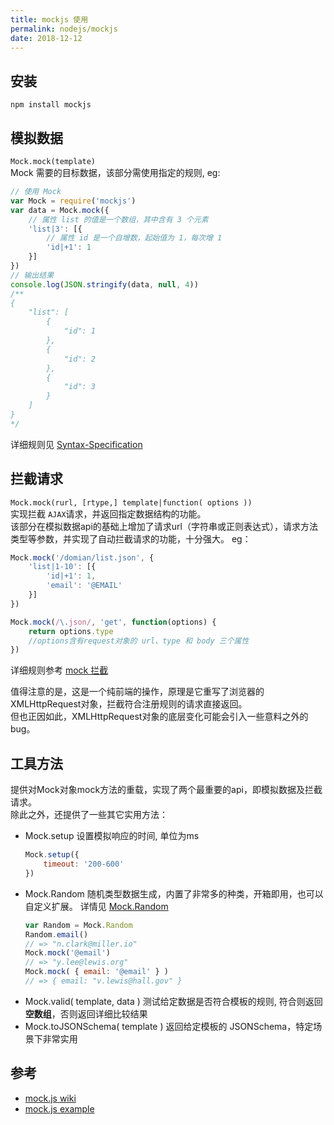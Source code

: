 ```yaml
---
title: mockjs 使用
permalink: nodejs/mockjs
date: 2018-12-12
---
```


## 安装
```shell
npm install mockjs
```

## 模拟数据
`Mock.mock(template)`  
Mock 需要的目标数据，该部分需使用指定的规则, eg:  
```js
// 使用 Mock
var Mock = require('mockjs')
var data = Mock.mock({
    // 属性 list 的值是一个数组，其中含有 3 个元素
    'list|3': [{
        // 属性 id 是一个自增数，起始值为 1，每次增 1
        'id|+1': 1
    }]
})
// 输出结果
console.log(JSON.stringify(data, null, 4))
/**
{
    "list": [
        {
            "id": 1
        },
        {
            "id": 2
        },
        {
            "id": 3
        }
    ]
}
*/
```
详细规则见 [Syntax-Specification](https://github.com/nuysoft/Mock/wiki/Syntax-Specification)

## 拦截请求
`Mock.mock(rurl, [rtype,] template|function( options ))`  
实现拦截 `AJAX`请求，并返回指定数据结构的功能。  
该部分在模拟数据api的基础上增加了请求url（字符串或正则表达式），请求方法类型等参数，并实现了自动拦截请求的功能，十分强大。
eg：
```js
Mock.mock('/domian/list.json', {
    'list|1-10': [{
        'id|+1': 1,
        'email': '@EMAIL'
    }]
})

Mock.mock(/\.json/, 'get', function(options) {
    return options.type
    //options含有request对象的 url、type 和 body 三个属性
})
```
详细规则参考 [mock 拦截](https://github.com/nuysoft/Mock/wiki/Mock.mock())  

值得注意的是，这是一个纯前端的操作，原理是它重写了浏览器的 XMLHttpRequest对象，拦截符合注册规则的请求直接返回。  
但也正因如此，XMLHttpRequest对象的底层变化可能会引入一些意料之外的bug。

## 工具方法
提供对Mock对象mock方法的重载，实现了两个最重要的api，即模拟数据及拦截请求。  
除此之外，还提供了一些其它实用方法：
- Mock.setup
    设置模拟响应的时间, 单位为ms
    ```js
    Mock.setup({
        timeout: '200-600'
    })
    ```
- Mock.Random
    随机类型数据生成，内置了非常多的种类，开箱即用，也可以自定义扩展。
    详情见 [Mock.Random](https://github.com/nuysoft/Mock/wiki/Mock.Random)
    ```js
    var Random = Mock.Random
    Random.email()
    // => "n.clark@miller.io"
    Mock.mock('@email')
    // => "y.lee@lewis.org"
    Mock.mock( { email: '@email' } )
    // => { email: "v.lewis@hall.gov" }
    ```
- Mock.valid( template, data )
    测试给定数据是否符合模板的规则, 符合则返回**空数组**，否则返回详细比较结果
- Mock.toJSONSchema( template )
    返回给定模板的 JSONSchema，特定场景下非常实用


## 参考
- [mock.js wiki](https://github.com/nuysoft/Mock/wiki/Getting-Started)
- [mock.js example](http://mockjs.com/examples.html)
